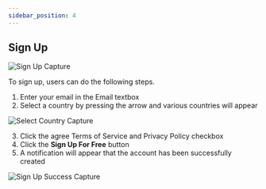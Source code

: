 ```yaml
---
sidebar_position: 4
---
```


## Sign Up

![Sign Up Capture](/img/capture/sign-up.png)

To sign up, users can do the following steps.

1. Enter your email in the Email textbox
2. Select a country by pressing the arrow and various countries will appear

![Select Country Capture](/img/capture/select-country.png)

3. Click the agree Terms of Service and Privacy Policy checkbox
4. Click the **Sign Up For Free** button
5. A notification will appear that the account has been successfully created

![Sign Up Success Capture](/img/capture/signup-success.png)


